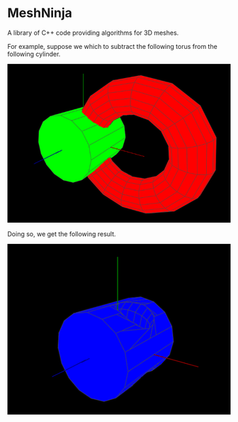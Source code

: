 # MeshNinja

A library of C++ code providing algorithms for 3D meshes.

For example, suppose we which to subtract the following torus from the following cylinder.

![snapshotA](https://github.com/spencerparkin/MeshNinja/blob/main/Before.png?raw=true)

Doing so, we get the following result.

![snapshotB](https://github.com/spencerparkin/MeshNinja/blob/main/After.png?raw=true)
